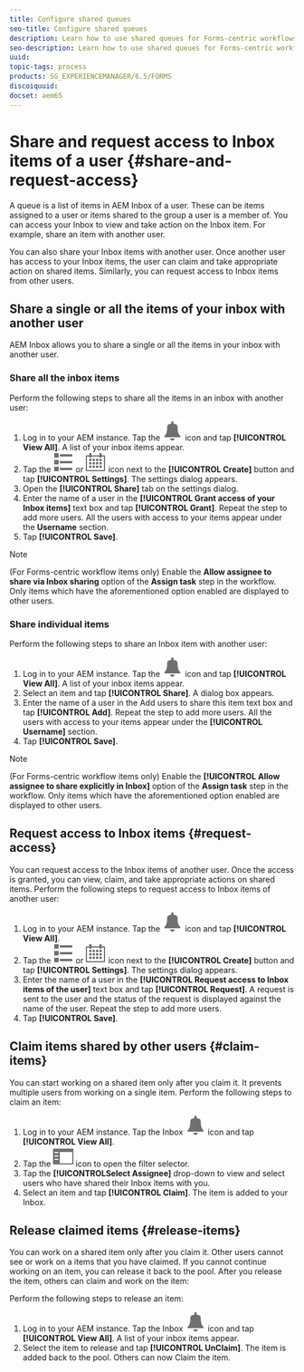 ```yaml
---
title: Configure shared queues
seo-title: Configure shared queues
description: Learn how to use shared queues for Forms-centric workflows on AEM Forms on OSGi.
seo-description: Learn how to use shared queues for Forms-centric workflows on AEM Forms on OSGi.
uuid: 
topic-tags: process
products: SG_EXPERIENCEMANAGER/6.5/FORMS
discoiquuid: 
docset: aem65
---
```


# Share and request access to Inbox items of a user {#share-and-request-access}

A queue is a list of items in AEM Inbox of a user. These can be items assigned to a user or items shared to the group a user is a member of. You can access your Inbox to view and take action on the Inbox item. For example, share an item with another user. 

You can also share your Inbox items with another user. Once another user has access to your Inbox items, the user can claim and take appropriate action on shared items. Similarly, you can request access to Inbox items from other users.

## Share a single or all the items of your inbox with another user

AEM Inbox allows you to share a single or all the items in your inbox with another user.

### Share all the inbox items

Perform the following steps to share all the items in an inbox with another user:

1. Log in to your AEM instance. Tap the ![Inbox](assets/bell.svg) icon and tap **[!UICONTROL View All]**. A list of your inbox items appear.
1. Tap the ![View Selector](assets/viewlist.svg) or ![View Selector](assets/calendar.svg) icon next to the **[!UICONTROL Create]** button and tap **[!UICONTROL Settings]**. The settings dialog appears.
1. Open the **[!UICONTROL Share]** tab on the settings dialog.
1. Enter the name of a user in the **[!UICONTROL Grant access of your Inbox items]** text box and tap **[!UICONTROL Grant]**. Repeat the step to add more users. All the users with access to your items appear under the **Username** section.
1. Tap **[!UICONTROL Save]**.

>[!NOTE]
>
> (For Forms-centric workflow items only) Enable the **Allow assignee to share via Inbox sharing** option of the **Assign task** step in the workflow. Only items which have the aforementioned option enabled are displayed to other users.

### Share individual items

Perform the following steps to share an Inbox item with another user:

1. Log in to your AEM instance. Tap the ![Inbox](assets/bell.svg) icon and tap **[!UICONTROL View All]**. A list of your inbox items appear.
1. Select an item and tap **[!UICONTROL Share]**. A dialog box appears.
1. Enter the name of a user in the Add users to share this item text box and tap **[!UICONTROL Add]**. Repeat the step to add more users. All the users with access to your items appear under the **[!UICONTROL Username]** section.
1. Tap **[!UICONTROL Save]**.


>[!NOTE]
>
> (For Forms-centric workflow items only) Enable the **[!UICONTROL Allow assignee to share explicitly in Inbox]** option of the **Assign task** step in the workflow. Only items which have the aforementioned option enabled are displayed to other users.

## Request access to Inbox items {#request-access}

You can request access to the Inbox items of another user. Once the access is granted, you can view, claim, and take appropriate actions on shared items. Perform the following steps to request access to Inbox items of another user:

1. Log in to your AEM instance. Tap the ![View Selector](assets/bell.svg) icon and tap **[!UICONTROL View All]**.
1. Tap the ![View Selector](assets/viewlist.svg) or ![View Selector](assets/calendar.svg) icon next to the **[!UICONTROL Create]** button and tap **[!UICONTROL Settings]**. The settings dialog appears.
1. Enter the name of a user in the **[!UICONTROL Request access to Inbox items of the user]** text box and tap **[!UICONTROL Request]**. A request is sent to the user and the status of the request is displayed against the name of the user. Repeat the step to add more users.
1. Tap **[!UICONTROL Save]**.

## Claim items shared by other users {#claim-items}

You can start working on a shared item only after you claim it. It prevents multiple users from working on a single item. Perform the following steps to claim an item:

1. Log in to your AEM instance. Tap the Inbox ![Inbox](assets/bell.svg) icon and tap **[!UICONTROL View All]**.
1. Tap the ![Content only](assets/railleft.svg) icon to open the filter selector.
1. Tap the **[!UICONTROLSelect Assignee]** drop-down to view and select users who have shared their Inbox items with you.
1. Select an item and tap **[!UICONTROL Claim]**. The item is added to your Inbox.

## Release claimed items {#release-items}

You can work on a shared item only after you claim it. Other users cannot see or work on a items that you have claimed. If you cannot continue working on an item, you can release it back to the pool.   After you release the item, others can claim and work on the item:

Perform the following steps to release an item:

1. Log in to your AEM instance. Tap the Inbox ![Inbox](assets/bell.svg) icon and tap **[!UICONTROL View All]**. A list of your inbox items appear.
1. Select the item to release and tap **[!UICONTROL UnClaim]**. The item is added back to the pool. Others can now Claim the item.
